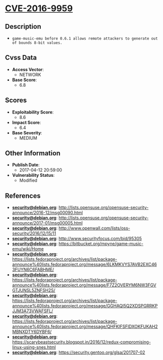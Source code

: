 
# [CVE-2016-9959](https://cve.mitre.org/cgi-bin/cvename.cgi?name=CVE-2016-9959)

## Description

- `game-music-emu before 0.6.1 allows remote attackers to generate out of bounds 8-bit values.`

## Cvss Data

- **Access Vector**:
  - NETWORK
- **Base Score**:
  - 6.8

## Scores

- **Exploitability Score**:
  - 8.6
- **Impact Score**:
  - 6.4
- **Base Severity**:
  - MEDIUM

## Other Information

- **Publish Date**:
  - 2017-04-12 20:59:00
- **Vulnerability Status**:
  - Modified

## References

- **security@debian.org**: http://lists.opensuse.org/opensuse-security-announce/2016-12/msg00090.html
- **security@debian.org**: http://lists.opensuse.org/opensuse-security-announce/2017-01/msg00005.html
- **security@debian.org**: http://www.openwall.com/lists/oss-security/2016/12/15/11
- **security@debian.org**: http://www.securityfocus.com/bid/95305
- **security@debian.org**: https://bitbucket.org/mpyne/game-music-emu/wiki/Home
- **security@debian.org**: https://lists.fedoraproject.org/archives/list/package-announce%40lists.fedoraproject.org/message/6LKMKVYS7AVB2EXC463FUYN6C6FABHME/
- **security@debian.org**: https://lists.fedoraproject.org/archives/list/package-announce%40lists.fedoraproject.org/message/F7Z2OVERYM6NW3FGVGTJUNSL5ZNFSH2S/
- **security@debian.org**: https://lists.fedoraproject.org/archives/list/package-announce%40lists.fedoraproject.org/message/GGHAQI5Q2XDSPGRRKPJJM3A73VWAFSFL/
- **security@debian.org**: https://lists.fedoraproject.org/archives/list/package-announce%40lists.fedoraproject.org/message/QHFKIFSFIDXOKFUKAH2MBNXDTY6DYBF6/
- **security@debian.org**: https://scarybeastsecurity.blogspot.in/2016/12/redux-compromising-linux-using-snes.html
- **security@debian.org**: https://security.gentoo.org/glsa/201707-02
